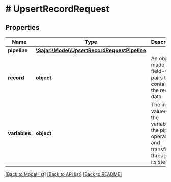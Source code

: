 # # UpsertRecordRequest

## Properties

| Name          | Type                                                                            | Description                                                                                        | Notes      |
| ------------- | ------------------------------------------------------------------------------- | -------------------------------------------------------------------------------------------------- | ---------- |
| **pipeline**  | [**\Sajari\Model\UpsertRecordRequestPipeline**](UpsertRecordRequestPipeline.md) |                                                                                                    | [optional] |
| **record**    | **object**                                                                      | An object made up of field-value pairs that contains the record data.                              |
| **variables** | **object**                                                                      | The initial values for the variables the pipeline operates on and transforms throughout its steps. | [optional] |

[[Back to Model list]](../../README.md#models) [[Back to API list]](../../README.md#endpoints) [[Back to README]](../../README.md)
